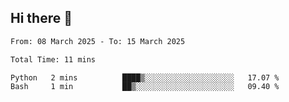 ## Hi there 👋

<!--
**thethepai/thethepai** is a ✨ _special_ ✨ repository because its `README.md` (this file) appears on your GitHub profile.

Here are some ideas to get you started:

- 🔭 I’m currently working on ...
- 🌱 I’m currently learning ...
- 👯 I’m looking to collaborate on ...
- 🤔 I’m looking for help with ...
- 💬 Ask me about ...
- 📫 How to reach me: ...
- 😄 Pronouns: ...
- ⚡ Fun fact: ...
-->

<!--START_SECTION:waka-->

```txt
From: 08 March 2025 - To: 15 March 2025

Total Time: 11 mins

Python   2 mins          ████▒░░░░░░░░░░░░░░░░░░░░   17.07 %
Bash     1 min           ██▒░░░░░░░░░░░░░░░░░░░░░░   09.40 %
```

<!--END_SECTION:waka-->
